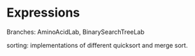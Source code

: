 # Expressions

Branches: AminoAcidLab, BinarySearchTreeLab

sorting: implementations of different quicksort and merge sort.
